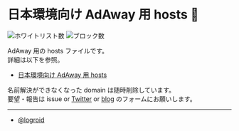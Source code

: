 # 日本環境向け AdAway 用 hosts :no_entry_sign:

![ホワイトリスト数](https://img.shields.io/badge/allow-48-brightgreen)
![ブロック数](https://img.shields.io/badge/block-16532-red)

AdAway 用の hosts ファイルです。  
詳細は以下を参照。

* [日本環境向け AdAway 用 hosts](https://logroid.blogspot.com/2021/05/adaway-hosts-for-japan.html)

名前解決ができなくなった domain は随時削除しています。  
要望・報告は issue or [Twitter](https://twitter.com/logroid) or [blog](https://logroid.blogspot.com/2021/05/adaway-hosts-for-japan.html) のフォームにお願いします。

---
* [@logroid](https://twitter.com/logroid)
